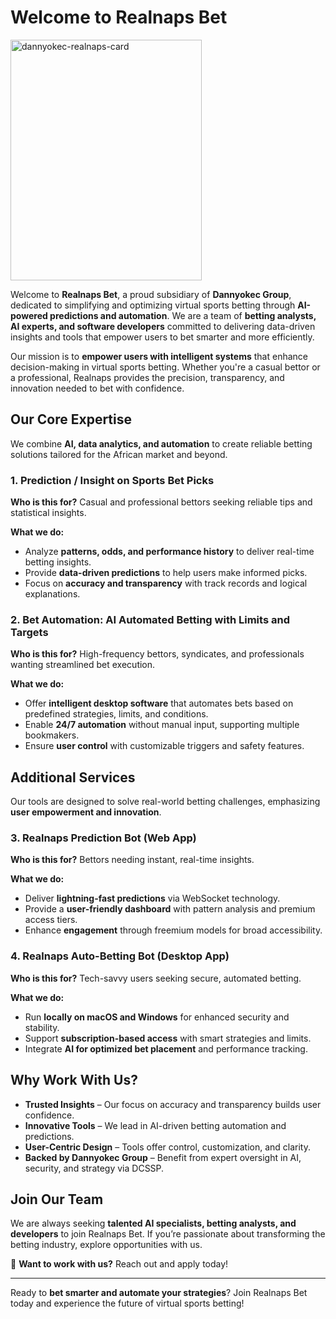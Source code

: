 # Welcome to Realnaps Bet

<img width="306" height="385" alt="dannyokec-realnaps-card" src="https://github.com/user-attachments/assets/08175a8e-3f89-4e6d-a828-d64bacbe477b" />


Welcome to **Realnaps Bet**, a proud subsidiary of **Dannyokec Group**, dedicated to simplifying and optimizing virtual sports betting through **AI-powered predictions and automation**. We are a team of **betting analysts, AI experts, and software developers** committed to delivering data-driven insights and tools that empower users to bet smarter and more efficiently.

Our mission is to **empower users with intelligent systems** that enhance decision-making in virtual sports betting. Whether you're a casual bettor or a professional, Realnaps provides the precision, transparency, and innovation needed to bet with confidence.

## Our Core Expertise
We combine **AI, data analytics, and automation** to create reliable betting solutions tailored for the African market and beyond.

### 1. Prediction / Insight on Sports Bet Picks
**Who is this for?** Casual and professional bettors seeking reliable tips and statistical insights.

**What we do:**
- Analyze **patterns, odds, and performance history** to deliver real-time betting insights.
- Provide **data-driven predictions** to help users make informed picks.
- Focus on **accuracy and transparency** with track records and logical explanations.

### 2. Bet Automation: AI Automated Betting with Limits and Targets
**Who is this for?** High-frequency bettors, syndicates, and professionals wanting streamlined bet execution.

**What we do:**
- Offer **intelligent desktop software** that automates bets based on predefined strategies, limits, and conditions.
- Enable **24/7 automation** without manual input, supporting multiple bookmakers.
- Ensure **user control** with customizable triggers and safety features.

## Additional Services
Our tools are designed to solve real-world betting challenges, emphasizing **user empowerment and innovation**.

### 3. Realnaps Prediction Bot (Web App)
**Who is this for?** Bettors needing instant, real-time insights.

**What we do:**
- Deliver **lightning-fast predictions** via WebSocket technology.
- Provide a **user-friendly dashboard** with pattern analysis and premium access tiers.
- Enhance **engagement** through freemium models for broad accessibility.

### 4. Realnaps Auto-Betting Bot (Desktop App)
**Who is this for?** Tech-savvy users seeking secure, automated betting.

**What we do:**
- Run **locally on macOS and Windows** for enhanced security and stability.
- Support **subscription-based access** with smart strategies and limits.
- Integrate **AI for optimized bet placement** and performance tracking.

## Why Work With Us?
- **Trusted Insights** – Our focus on accuracy and transparency builds user confidence.
- **Innovative Tools** – We lead in AI-driven betting automation and predictions.
- **User-Centric Design** – Tools offer control, customization, and clarity.
- **Backed by Dannyokec Group** – Benefit from expert oversight in AI, security, and strategy via DCSSP.

## Join Our Team
We are always seeking **talented AI specialists, betting analysts, and developers** to join Realnaps Bet. If you’re passionate about transforming the betting industry, explore opportunities with us.

📩 **Want to work with us?** Reach out and apply today!

---
Ready to **bet smarter and automate your strategies**? Join Realnaps Bet today and experience the future of virtual sports betting!
